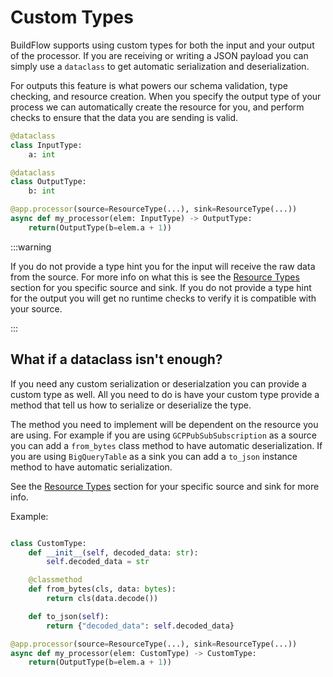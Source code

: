 # Custom Types

BuildFlow supports using custom types for both the input and your output of the processor. If you are receiving or writing a JSON payload you can simply use a `dataclass` to get automatic serialization and deserialization.

For outputs this feature is what powers our schema validation, type checking, and resource creation. When you specify the output type of your process we can automatically create the resource for you, and perform checks to ensure that the data you are sending is valid.

```python
@dataclass
class InputType:
    a: int

@dataclass
class OutputType:
    b: int

@app.processor(source=ResourceType(...), sink=ResourceType(...))
async def my_processor(elem: InputType) -> OutputType:
    return(OutputType(b=elem.a + 1))
```

:::warning

If you do not provide a type hint you for the input will receive the raw data from the source. For more info on what this is see the [Resource Types](../resource-types/overview) section for you specific source and sink. If you do not provide a type hint for the output you will get no runtime checks to verify it is compatible with your source.

:::

## What if a dataclass isn't enough?

If you need any custom serialization or deserialzation you can provide a custom type as well. All you need to do is have your custom type provide a method that tell us how to serialize or deserialize the type.

The method you need to implement will be dependent on the resource you are using. For example if you are using `GCPPubSubSubscription` as a source you can add a `from_bytes` class method to have automatic deserialization. If you are using `BigQueryTable` as a sink you can add a `to_json` instance method to have automatic serialization.

See the [Resource Types](../resource-types/overview) section for your specific source and sink for more info.

Example:

```python

class CustomType:
    def __init__(self, decoded_data: str):
        self.decoded_data = str

    @classmethod
    def from_bytes(cls, data: bytes):
        return cls(data.decode())

    def to_json(self):
        return {"decoded_data": self.decoded_data}

@app.processor(source=ResourceType(...), sink=ResourceType(...))
async def my_processor(elem: CustomType) -> CustomType:
    return(OutputType(b=elem.a + 1))
```